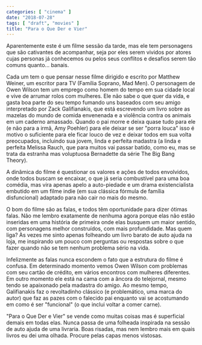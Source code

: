 ```yaml
---
categories: [ "cinema" ]
date: "2018-07-28"
tags: [ "draft", "movies" ]
title: "Para o Que Der e Vier"
---
```

Aparentemente este é um filme sessão da tarde, mas ele tem personagens
que são cativantes de acompanhar, seja por eles serem vividos por atores
cujas personas já conhecemos ou pelos seus conflitos e desafios serem
tão comuns quanto... banais.

Cada um tem o que pensar nesse filme dirigido e escrito por Matthew
Weiner, um escritor para TV (Família Soprano, Mad Men). O personagem de
Owen Wilson tem um emprego como homem do tempo em sua cidade local e vive
de arrumar rolos com mulheres. Ele não sabe o que quer da vida, e gasta
boa parte do seu tempo fumando uns baseados com seu amigo interpretado
por Zack Galifianakis, que está escrevendo um livro sobre as mazelas
do mundo de comida envenenada e a violência contra os animais em um
caderno amassado. Quando o pai morre e deixa quase tudo para ele (e
não para a irmã, Amy Poehler) para ele deixar se ser "porra louca"
isso é motivo o suficiente para ele ficar louco de vez e deixar todos
em sua volta preocupados, incluindo sua jovem, linda e perfeita madastra
(a linda e perfeita Melissa Rauch, que para muitos vai passar batido,
como eu, mas se trata da estranha mas voluptuosa Bernadette da série
The Big Bang Theory).

A dinâmica do filme é questionar os valores e ações de todos
envolvidos, onde todos buscam se encaixar, o que já seria combustível
para uma boa comédia, mas vira apenas apelo a auto-piedade e um drama
existencialista embutido em um filme indie (em sua clássica fórmula
de família disfuncional) adaptado para não cair no mais do mesmo.

O bom do filme são as falas, e todos têm oportunidade para dizer ótimas
falas. Não me lembro exatamente de nenhuma agora porque elas não estão
inseridas em uma história de primeira onde elas busquem um maior sentido,
com personagens melhor construídos, com mais profundidade. Mas quem
liga? Às vezes me sinto apenas folheando um livro barato de auto ajuda
na loja, me inspirando um pouco com perguntas ou respostas sobre o que
fazer quando não se tem nenhum problema sério na vida.

Infelizmente as falas nunca escondem o fato que a estrutura do filme é
confusa. Em determinado momento vemos Owen Wilson com problemas com seu
cartão de crédito, em vários encontros com mulheres diferentes. Em
outro momento ele está na cama com a âncora do telejornal, mesmo tendo
se apaixonado pela madastra do amigo. Ao mesmo tempo, Galifianakis faz
o revoltadinho clássico (e problemático, uma marca do autor) que faz
as pazes com o falecido pai enquanto vai se acostumando em como é ser
"funcional" (o que inclui voltar a comer carne).

"Para o Que Der e Vier" se vende como muitas coisas mas é superficial
demais em todas elas. Nunca passa de uma folheada inspirada na sessão
de auto ajuda de uma livraria. Boas risadas, mas nem lembro mais em
quais livros eu dei uma olhada. Procure pelas capas menos vistosas.
